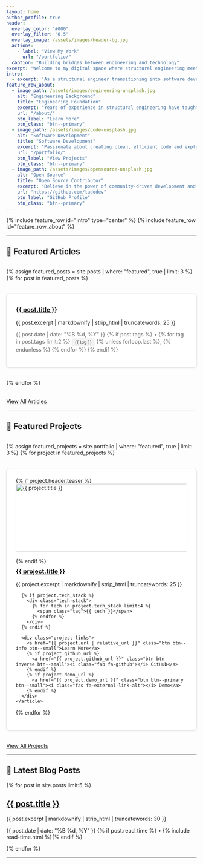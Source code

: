 ```yaml
---
layout: home
author_profile: true
header:
  overlay_color: "#000"
  overlay_filter: "0.5"
  overlay_image: /assets/images/header-bg.jpg
  actions:
    - label: "View My Work"
      url: "/portfolio/"
  caption: "Building bridges between engineering and technology"
excerpt: "Welcome to my digital space where structural engineering meets software development. Explore my journey, projects, and insights."
intro: 
  - excerpt: 'As a structural engineer transitioning into software development, I bring a unique perspective to problem-solving. I combine analytical thinking with creative coding to build robust, scalable solutions.'
feature_row_about:
  - image_path: /assets/images/engineering-unsplash.jpg
    alt: "Engineering Background"
    title: "Engineering Foundation"
    excerpt: "Years of experience in structural engineering have taught me the importance of precision, safety, and systematic thinking."
    url: "/about/"
    btn_label: "Learn More"
    btn_class: "btn--primary"
  - image_path: /assets/images/code-unsplash.jpg
    alt: "Software Development"  
    title: "Software Development"
    excerpt: "Passionate about creating clean, efficient code and exploring new technologies to solve real-world problems."
    url: "/portfolio/"
    btn_label: "View Projects"
    btn_class: "btn--primary"
  - image_path: /assets/images/opensource-unsplash.jpg
    alt: "Open Source"
    title: "Open Source Contributor"
    excerpt: "Believe in the power of community-driven development and contributing to projects that make a difference."
    url: "https://github.com/tadodev"
    btn_label: "GitHub Profile"
    btn_class: "btn--primary"
---
```


{% include feature_row id="intro" type="center" %}
{% include feature_row id="feature_row_about" %}

---

## 📰 Featured Articles

<section class="card-grid">
  {% assign featured_posts = site.posts | where: "featured", true | limit: 3 %}
  {% for post in featured_posts %}
    <article class="card">
      <h3><a href="{{ post.url | relative_url }}">{{ post.title }}</a></h3>
      <p>{{ post.excerpt | markdownify | strip_html | truncatewords: 25 }}</p>
      <p class="card-meta">
        <time datetime="{{ post.date | date_to_xmlschema }}">{{ post.date | date: "%B %d, %Y" }}</time>
        {% if post.tags %}
          • {% for tag in post.tags limit:2 %}
            <span class="tag">{{ tag }}</span>{% unless forloop.last %}, {% endunless %}
          {% endfor %}
        {% endif %}
      </p>
    </article>
  {% endfor %}
</section>

<div class="text-center">
  <a href="/posts/" class="btn btn--primary">View All Articles</a>
</div>

---

## 🚀 Featured Projects

<section class="card-grid">
  {% assign featured_projects = site.portfolio | where: "featured", true | limit: 3 %}
  {% for project in featured_projects %}
    <article class="card">
      {% if project.header.teaser %}
        <img src="{{ project.header.teaser | relative_url }}" alt="{{ project.title }}">
      {% endif %}
      <h3><a href="{{ project.url | relative_url }}">{{ project.title }}</a></h3>
      <p>{{ project.excerpt | markdownify | strip_html | truncatewords: 25 }}</p>

      {% if project.tech_stack %}
        <div class="tech-stack">
          {% for tech in project.tech_stack limit:4 %}
            <span class="tag">{{ tech }}</span>
          {% endfor %}
        </div>
      {% endif %}

      <div class="project-links">
        <a href="{{ project.url | relative_url }}" class="btn btn--info btn--small">Learn More</a>
        {% if project.github_url %}
          <a href="{{ project.github_url }}" class="btn btn--inverse btn--small"><i class="fab fa-github"></i> GitHub</a>
        {% endif %}
        {% if project.demo_url %}
          <a href="{{ project.demo_url }}" class="btn btn--primary btn--small"><i class="fas fa-external-link-alt"></i> Demo</a>
        {% endif %}
      </div>
    </article>
  {% endfor %}
</section>

<div class="text-center">
  <a href="/portfolio/" class="btn btn--primary">View All Projects</a>
</div>

---

## 📝 Latest Blog Posts

{% for post in site.posts limit:5 %}
  <div class="list__item">
    <article class="archive__item">
      <h2 class="archive__item-title"><a href="{{ post.url | relative_url }}">{{ post.title }}</a></h2>
      <p class="archive__item-excerpt">{{ post.excerpt | markdownify | strip_html | truncatewords: 30 }}</p>
      <p class="page__meta">
        <time datetime="{{ post.date | date_to_xmlschema }}">{{ post.date | date: "%B %d, %Y" }}</time>
        {% if post.read_time %} • {% include read-time.html %}{% endif %}
      </p>
    </article>
  </div>
{% endfor %}

---

<style>
.card-grid {
  display: grid;
  grid-template-columns: repeat(auto-fit, minmax(300px, 1fr));
  gap: 2rem;
  margin: 2rem 0;
}

.card {
  border: 1px solid #e1e5e9;
  border-radius: 8px;
  padding: 1.5rem;
  background: #fff;
  box-shadow: 0 2px 4px rgba(0,0,0,0.1);
  transition: transform 0.2s ease, box-shadow 0.2s ease;
}

.card:hover {
  transform: translateY(-2px);
  box-shadow: 0 4px 10px rgba(0,0,0,0.1);
}

.card img {
  width: 100%;
  height: 180px;
  object-fit: cover;
  margin-bottom: 1rem;
  border-radius: 4px;
}

.card h3 {
  margin-top: 0.5rem;
}

.card-meta {
  font-size: 0.875rem;
  color: #666;
}

.tag {
  display: inline-block;
  background: #f2f2f2;
  color: #444;
  padding: 0.25rem 0.5rem;
  font-size: 0.75rem;
  border-radius: 4px;
  margin-right: 0.25rem;
}

.project-links {
  margin-top: 1rem;
}

.project-links .btn {
  margin: 0.25rem 0.5rem 0.25rem 0;
}

@media (max-width: 768px) {
  .card-grid {
    grid-template-columns: 1fr;
  }
}
</style>
